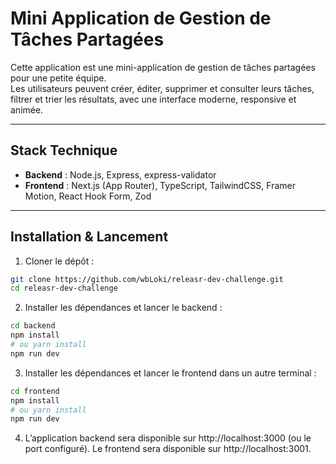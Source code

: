 # Mini Application de Gestion de Tâches Partagées

Cette application est une mini-application de gestion de tâches partagées pour une petite équipe.  
Les utilisateurs peuvent créer, éditer, supprimer et consulter leurs tâches, filtrer et trier les résultats, avec une interface moderne, responsive et animée.

---

## Stack Technique

-   **Backend** : Node.js, Express, express-validator
-   **Frontend** : Next.js (App Router), TypeScript, TailwindCSS, Framer Motion, React Hook Form, Zod

---

## Installation & Lancement

1. Cloner le dépôt :

```bash
git clone https://github.com/wbLoki/releasr-dev-challenge.git
cd releasr-dev-challenge
```

2. Installer les dépendances et lancer le backend :

```bash
cd backend
npm install
# ou yarn install
npm run dev
```

3. Installer les dépendances et lancer le frontend dans un autre terminal :

```bash
cd frontend
npm install
# ou yarn install
npm run dev
```

4. L’application backend sera disponible sur http://localhost:3000 (ou le port configuré).
   Le frontend sera disponible sur http://localhost:3001.
